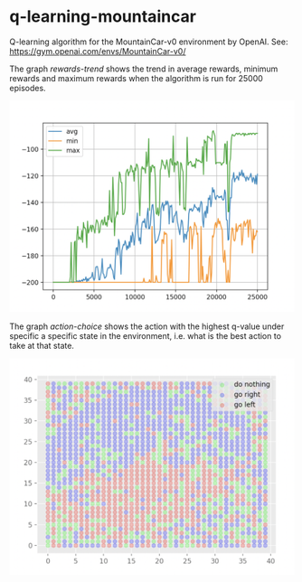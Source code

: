 # q-learning-mountaincar
Q-learning algorithm for the MountainCar-v0 environment by OpenAI. See: https://gym.openai.com/envs/MountainCar-v0/

The graph _rewards-trend_ shows the trend in average rewards, minimum rewards and maximum rewards when the algorithm is run for 25000 episodes.

![Rewards Image](./graphs/rewards-trend.png)

The graph _action-choice_ shows the action with the highest q-value under specific a specific state in the environment, i.e. what is the best action to take at that state.

![Actions Image](./graphs/action-choice.png)
